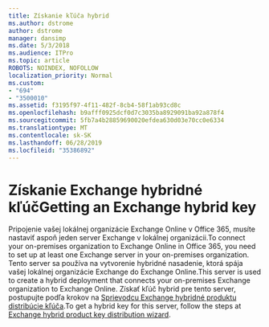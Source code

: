 ```yaml
---
title: Získanie kľúča hybrid
ms.author: dstrome
author: dstrome
manager: dansimp
ms.date: 5/3/2018
ms.audience: ITPro
ms.topic: article
ROBOTS: NOINDEX, NOFOLLOW
localization_priority: Normal
ms.custom:
- "694"
- "3500010"
ms.assetid: f3195f97-4f11-482f-8cb4-58f1ab93cd8c
ms.openlocfilehash: b9afff0925dcf0d7c3035ba8929091ba92a878f4
ms.sourcegitcommit: 5fb7a4b28859690020efdea630d03e70cc0e6334
ms.translationtype: MT
ms.contentlocale: sk-SK
ms.lasthandoff: 06/28/2019
ms.locfileid: "35386892"
---
```

# <a name="getting-an-exchange-hybrid-key"></a><span data-ttu-id="7e8ca-102">Získanie Exchange hybridné kľúč</span><span class="sxs-lookup"><span data-stu-id="7e8ca-102">Getting an Exchange hybrid key</span></span>

<span data-ttu-id="7e8ca-103">Pripojenie vašej lokálnej organizácie Exchange Online v Office 365, musíte nastaviť aspoň jeden server Exchange v lokálnej organizácii.</span><span class="sxs-lookup"><span data-stu-id="7e8ca-103">To connect your on-premises organization to Exchange Online in Office 365, you need to set up at least one Exchange server in your on-premises organization.</span></span> <span data-ttu-id="7e8ca-104">Tento server sa používa na vytvorenie hybridné nasadenie, ktorá spája vašej lokálnej organizácie Exchange do Exchange Online.</span><span class="sxs-lookup"><span data-stu-id="7e8ca-104">This server is used to create a hybrid deployment that connects your on-premises Exchange organization to Exchange Online.</span></span> <span data-ttu-id="7e8ca-105">Získať kľúč hybrid pre tento server, postupujte podľa krokov na [Sprievodcu Exchange hybridné produktu distribúcie kľúča](https://aka.ms/hybridkey).</span><span class="sxs-lookup"><span data-stu-id="7e8ca-105">To get a hybrid key for this server, follow the steps at [Exchange hybrid product key distribution wizard](https://aka.ms/hybridkey).</span></span>
  